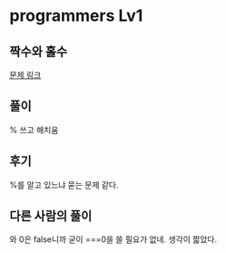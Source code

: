# programmers Lv1

## 짝수와 홀수

[문제 링크](https://programmers.co.kr/learn/courses/30/lessons/12937)

## 풀이

% 쓰고 해치움

## 후기

%를 알고 있느냐 묻는 문제 같다.

## 다른 사람의 풀이

와 0은 false니까 굳이 ===0을 쓸 필요가 없네. 생각이 짧았다.